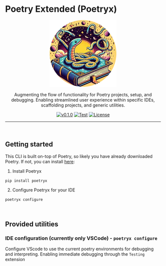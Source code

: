 # Poetry Extended (Poetryx)

<p align="center">
  <img src="https://raw.githubusercontent.com/nachatz/poetryx/master/docs/img/poetryx.jpg">
</p>

<p align="center">
Augmenting the flow of functionality for Poetry projects, setup, and debugging. Enabling streamlined user experience within specific IDEs, scaffolding projects, and generic utilities.
</p>

<div align="center">

[![v0.1.0](https://img.shields.io/badge/version-v0.0.2-blue.svg)](https://github.com/nachatz/poetryx)
[![Test](https://github.com/nachatz/poetryx/actions/workflows/validate.yaml/badge.svg)](https://github.com/nachatz/poetryx/actions/workflows/validate.yaml)
[![License](https://img.shields.io/badge/license-Apache%202-brightgreen.svg)](https://github.com/nachatz/poetryx/blob/master/LICENSE.txt)

</div>

---

&nbsp; 
## Getting started

This CLI is built on-top of Poetry, so likely you have already downloaded Poetry. If not, you can install [here](https://python-poetry.org/docs/):

1. Install Poetryx

```shell 
pip install poetryx
```
2. Configure Poetryx for your IDE

```shell
poetryx configure
```

&nbsp; 
## Provided utilities 

### IDE configuration (**currently only VSCode**) - `poetryx configure`

Configure VScode to use the current poetry environments for debugging and interpreting. Enabling immediate debugging through the `Testing` extension